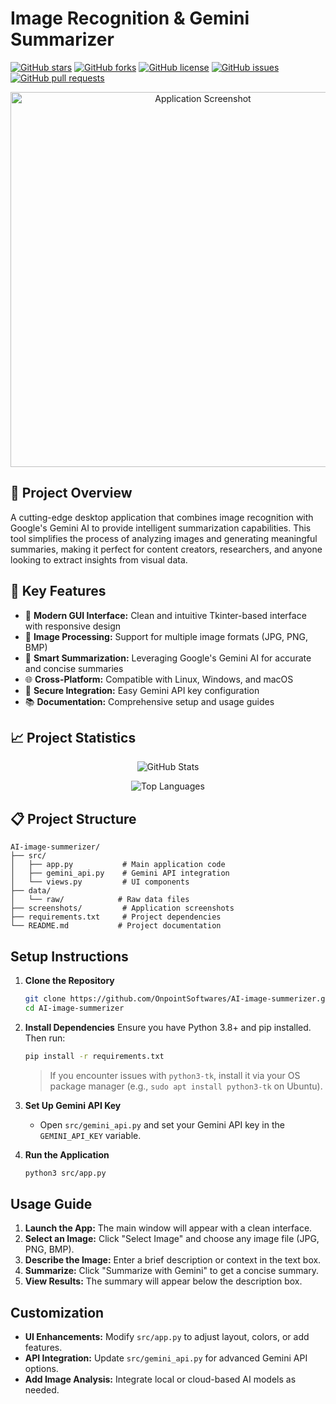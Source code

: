 # Image Recognition & Gemini Summarizer

[![GitHub stars](https://img.shields.io/github/stars/OnpointSoftwares/AI-image-summerizer?style=social)](https://github.com/OnpointSoftwares/AI-image-summerizer/stargazers)
[![GitHub forks](https://img.shields.io/github/forks/OnpointSoftwares/AI-image-summerizer?style=social)](https://github.com/OnpointSoftwares/AI-image-summerizer/network/members)
[![GitHub license](https://img.shields.io/github/license/OnpointSoftwares/AI-image-summerizer)](https://github.com/OnpointSoftwares/AI-image-summerizer/blob/main/LICENSE)
[![GitHub issues](https://img.shields.io/github/issues/OnpointSoftwares/AI-image-summerizer)](https://github.com/OnpointSoftwares/AI-image-summerizer/issues)
[![GitHub pull requests](https://img.shields.io/github/issues-pr/OnpointSoftwares/AI-image-summerizer)](https://github.com/OnpointSoftwares/AI-image-summerizer/pulls)

<p align="center">
  <img src="screenshots/app-screenshot.png" alt="Application Screenshot" width="600">
</p>

## 🚀 Project Overview

A cutting-edge desktop application that combines image recognition with Google's Gemini AI to provide intelligent summarization capabilities. This tool simplifies the process of analyzing images and generating meaningful summaries, making it perfect for content creators, researchers, and anyone looking to extract insights from visual data.

## 🎯 Key Features

- 🎨 **Modern GUI Interface:** Clean and intuitive Tkinter-based interface with responsive design
- 📸 **Image Processing:** Support for multiple image formats (JPG, PNG, BMP)
- 📝 **Smart Summarization:** Leveraging Google's Gemini AI for accurate and concise summaries
- 🌐 **Cross-Platform:** Compatible with Linux, Windows, and macOS
- 🔐 **Secure Integration:** Easy Gemini API key configuration
- 📚 **Documentation:** Comprehensive setup and usage guides

## 📈 Project Statistics

<p align="center">
  <img src="https://github-readme-stats.vercel.app/api?username=OnpointSoftwares&show_icons=true&theme=radical" alt="GitHub Stats">
</p>

<p align="center">
  <img src="https://github-readme-stats.vercel.app/api/top-langs/?username=OnpointSoftwares&layout=compact&theme=radical" alt="Top Languages">
</p>

## 📋 Project Structure

```
AI-image-summerizer/
├── src/
│   ├── app.py           # Main application code
│   ├── gemini_api.py    # Gemini API integration
│   └── views.py         # UI components
├── data/
│   └── raw/            # Raw data files
├── screenshots/         # Application screenshots
├── requirements.txt     # Project dependencies
└── README.md           # Project documentation
```

## Setup Instructions
1. **Clone the Repository**
   ```bash
   git clone https://github.com/OnpointSoftwares/AI-image-summerizer.git
   cd AI-image-summerizer
   ```
2. **Install Dependencies**
   Ensure you have Python 3.8+ and pip installed. Then run:
   ```bash
   pip install -r requirements.txt
   ```
   > If you encounter issues with `python3-tk`, install it via your OS package manager (e.g., `sudo apt install python3-tk` on Ubuntu).

3. **Set Up Gemini API Key**
   - Open `src/gemini_api.py` and set your Gemini API key in the `GEMINI_API_KEY` variable.

4. **Run the Application**
   ```bash
   python3 src/app.py
   ```

## Usage Guide
1. **Launch the App:** The main window will appear with a clean interface.
2. **Select an Image:** Click "Select Image" and choose any image file (JPG, PNG, BMP).
3. **Describe the Image:** Enter a brief description or context in the text box.
4. **Summarize:** Click "Summarize with Gemini" to get a concise summary.
5. **View Results:** The summary will appear below the description box.

## Customization
- **UI Enhancements:** Modify `src/app.py` to adjust layout, colors, or add features.
- **API Integration:** Update `src/gemini_api.py` for advanced Gemini API options.
- **Add Image Analysis:** Integrate local or cloud-based AI models as needed.

